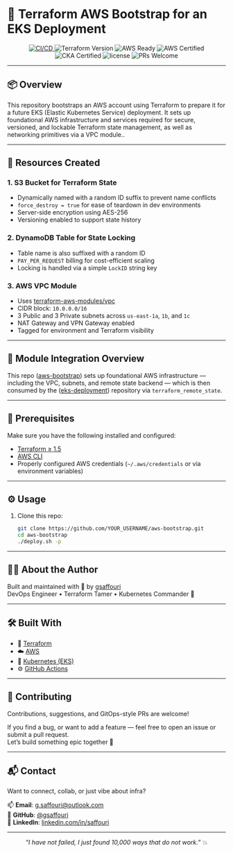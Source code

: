 # 🚀 Terraform AWS Bootstrap for an EKS Deployment

<p align="center">
  <a href="https://github.com/gsaffouri/eks-deployment/actions/workflows/lint.yml">
    <img src="https://github.com/gsaffouri/eks-deployment/actions/workflows/lint.yml/badge.svg?branch=main" alt="CI/CD">
  </a>
  <img src="https://img.shields.io/badge/Terraform-1.5%2B-blueviolet?logo=terraform&style=flat-square" alt="Terraform Version">
  <img src="https://img.shields.io/badge/AWS%20Ready-%E2%9C%85-green?logo=amazonaws&style=flat-square" alt="AWS Ready">
  <img src="https://img.shields.io/badge/AWS%20Certified-%F0%9F%94%A5-orange?style=flat-square" alt="AWS Certified">
  <img src="https://img.shields.io/badge/Certified%20CKA-%F0%9F%8F%86-blue?style=flat-square" alt="CKA Certified">
  <img src="https://img.shields.io/github/license/gsaffouri/aws-bootstrap?style=flat-square" alt="license">
  <img src="https://img.shields.io/badge/PRs-welcome-brightgreen.svg?style=flat-square" alt="PRs Welcome">
</p>

---

## 📦 Overview

This repository bootstraps an AWS account using Terraform to prepare it for a future EKS (Elastic Kubernetes Service) deployment. It sets up foundational AWS infrastructure and services required for secure, versioned, and lockable Terraform state management, as well as networking primitives via a VPC module..

---

## 📁 Resources Created

### 1. S3 Bucket for Terraform State

- Dynamically named with a random ID suffix to prevent name conflicts
- `force_destroy = true` for ease of teardown in dev environments
- Server-side encryption using AES-256
- Versioning enabled to support state history

### 2. DynamoDB Table for State Locking

- Table name is also suffixed with a random ID
- `PAY_PER_REQUEST` billing for cost-efficient scaling
- Locking is handled via a simple `LockID` string key

### 3. AWS VPC Module

- Uses [terraform-aws-modules/vpc](https://github.com/terraform-aws-modules/terraform-aws-vpc)
- CIDR block: `10.0.0.0/16`
- 3 Public and 3 Private subnets across `us-east-1a`, `1b`, and `1c`
- NAT Gateway and VPN Gateway enabled
- Tagged for environment and Terraform visibility

---

## 🧱 Module Integration Overview
This repo ([aws-bootstrap](https://github.com/gsaffouri/aws-bootstrap)) sets up foundational AWS infrastructure — including the VPC, subnets, and remote state backend — which is then consumed by the ([eks-deployment](https://github.com/gsaffouri/eks-deployment)) repository via `terraform_remote_state`.

---

## 🧠 Prerequisites

Make sure you have the following installed and configured:

- [Terraform ≥ 1.5](https://www.terraform.io/downloads)
- [AWS CLI](https://aws.amazon.com/cli/)
- Properly configured AWS credentials (`~/.aws/credentials` or via environment variables)

---

## ⚙️ Usage

1. Clone this repo:
   ```bash
   git clone https://github.com/YOUR_USERNAME/aws-bootstrap.git
   cd aws-bootstrap
   ./deploy.sh -p

---

## 👨‍💻 About the Author

Built and maintained with 💚 by [gsaffouri](https://github.com/YOUR_USERNAME)  
DevOps Engineer • Terraform Tamer • Kubernetes Commander 🐾

---

## 🛠️ Built With

- 🧱 [Terraform](https://www.terraform.io/)
- ☁️ [AWS](https://aws.amazon.com/)
- 🐳 [Kubernetes (EKS)](https://aws.amazon.com/eks/)
- ⚙️ [GitHub Actions](https://docs.github.com/en/actions)

---

## 🤝 Contributing

Contributions, suggestions, and GitOps-style PRs are welcome!

If you find a bug, or want to add a feature — feel free to open an issue or submit a pull request.  
Let’s build something epic together 🚀

---

## 📬 Contact

Want to connect, collab, or just vibe about infra?

📫 **Email**: g.saffouri@outlook.com  
🐙 **GitHub**: [@gsaffouri](https://github.com/gsaffouri)  
📎 **LinkedIn**: [linkedin.com/in/saffouri](https://www.linkedin.com/in/saffouri/)

---

<p align="center">
  <em>“I have not failed, I just found 10,000 ways that do not work.”</em> 💥
</p>

